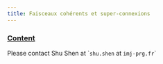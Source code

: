 ```yaml
---
title: Faisceaux cohérents et super-connexions
---
```


### [Content](https://master-math-fonda.imj-prg.fr/gt/Shen.pdf)

Please contact Shu Shen at \``shu.shen` at `imj-prg.fr`\`
